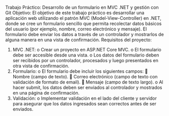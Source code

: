 ﻿Trabajo Práctico: Desarrollo de un formulario en MVC .NET y gestión con Git
Objetivo:
El objetivo de este trabajo práctico es desarrollar una aplicación web utilizando el patrón MVC (Model-View-Controller) en .NET, donde se cree un formulario sencillo que permita recolectar datos básicos del usuario (por ejemplo, nombre, correo electrónico y mensaje). El formulario debe enviar los datos a través de un controlador y mostrarlos de alguna manera en una vista de confirmación.
Requisitos del proyecto:
1.	MVC .NET:
o	Crear un proyecto en ASP.NET Core MVC.
o	El formulario debe ser accesible desde una vista.
o	Los datos del formulario deben ser recibidos por un controlador, procesados y luego presentados en otra vista de confirmación.
2.	Formulario:
o	El formulario debe incluir los siguientes campos:
	Nombre (campo de texto).
	Correo electrónico (campo de texto con validación de formato de email).
	Mensaje (campo de texto largo).
o	Al hacer submit, los datos deben ser enviados al controlador y mostrados en una página de confirmación.
3.	Validación:
o	Implementar validación en el lado del cliente y servidor para asegurar que los datos ingresados sean correctos antes de ser enviados.
